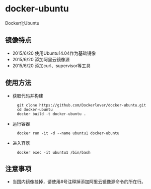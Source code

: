 # docker-ubuntu
Docker化Ubuntu

## 镜像特点

- 2015/6/20 使用Ubuntu14.04作为基础镜像
- 2015/6/20 添加阿里云镜像源
- 2015/6/20 添加curl、supervisor等工具

## 使用方法

- 获取代码并构建

        git clone https://github.com/Dockerlover/docker-ubuntu.git
        cd docker-ubuntu
        docker build -t docker-ubuntu .

- 运行容器

        docker run -it -d --name ubuntu1 docker-ubuntu

- 进入容器

        docker exec -it ubuntu1 /bin/bash

## 注意事项

- 当国内镜像挂掉，请使用\#号注释掉添加阿里云镜像源命令的所在行。

